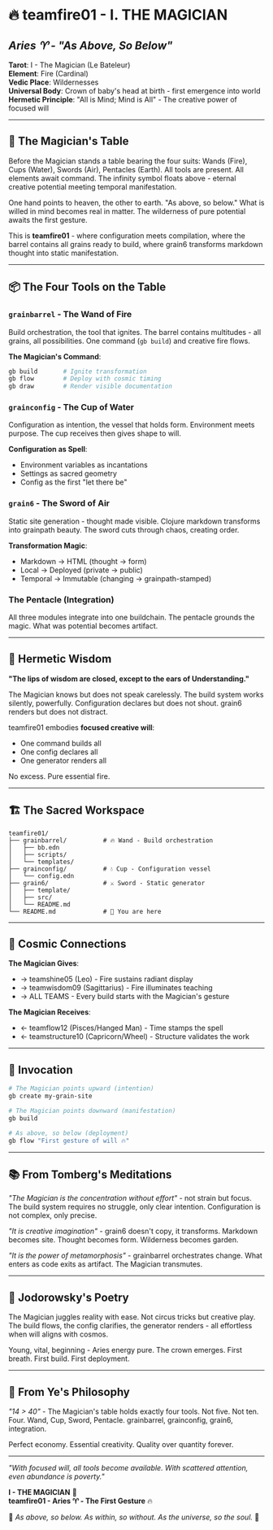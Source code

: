 # 🔥 teamfire01 - I. THE MAGICIAN
## *Aries ♈ - "As Above, So Below"*

**Tarot**: I - The Magician (Le Bateleur)  
**Element**: Fire (Cardinal)  
**Vedic Place**: Wildernesses  
**Universal Body**: Crown of baby's head at birth - first emergence into world  
**Hermetic Principle**: "All is Mind; Mind is All" - The creative power of focused will

---

## 🎴 **The Magician's Table**

Before the Magician stands a table bearing the four suits: Wands (Fire), Cups (Water), Swords (Air), Pentacles (Earth). All tools are present. All elements await command. The infinity symbol floats above - eternal creative potential meeting temporal manifestation.

One hand points to heaven, the other to earth. "As above, so below." What is willed in mind becomes real in matter. The wilderness of pure potential awaits the first gesture.

This is **teamfire01** - where configuration meets compilation, where the barrel contains all grains ready to build, where grain6 transforms markdown thought into static manifestation.

---

## 📦 **The Four Tools on the Table**

### `grainbarrel` - The Wand of Fire
Build orchestration, the tool that ignites. The barrel contains multitudes - all grains, all possibilities. One command (`gb build`) and creative fire flows.

**The Magician's Command**:
```bash
gb build       # Ignite transformation
gb flow        # Deploy with cosmic timing  
gb draw        # Render visible documentation
```

### `grainconfig` - The Cup of Water
Configuration as intention, the vessel that holds form. Environment meets purpose. The cup receives then gives shape to will.

**Configuration as Spell**:
- Environment variables as incantations
- Settings as sacred geometry
- Config as the first "let there be"

### `grain6` - The Sword of Air
Static site generation - thought made visible. Clojure markdown transforms into grainpath beauty. The sword cuts through chaos, creating order.

**Transformation Magic**:
- Markdown → HTML (thought → form)
- Local → Deployed (private → public)
- Temporal → Immutable (changing → grainpath-stamped)

### The Pentacle (Integration)
All three modules integrate into one buildchain. The pentacle grounds the magic. What was potential becomes artifact.

---

## 🎯 **Hermetic Wisdom**

**"The lips of wisdom are closed, except to the ears of Understanding."**

The Magician knows but does not speak carelessly. The build system works silently, powerfully. Configuration declares but does not shout. grain6 renders but does not distract.

teamfire01 embodies **focused creative will**:
- One command builds all
- One config declares all  
- One generator renders all

No excess. Pure essential fire.

---

## 🏗️ **The Sacred Workspace**

```
teamfire01/
├── grainbarrel/          # 🔥 Wand - Build orchestration
│   ├── bb.edn
│   ├── scripts/
│   └── templates/
├── grainconfig/          # 💧 Cup - Configuration vessel
│   └── config.edn
├── grain6/               # ⚔️ Sword - Static generator
│   ├── template/
│   ├── src/
│   └── README.md
└── README.md             # 🌟 You are here
```

---

## 🔗 **Cosmic Connections**

**The Magician Gives**:
- → teamshine05 (Leo) - Fire sustains radiant display
- → teamwisdom09 (Sagittarius) - Fire illuminates teaching
- → ALL TEAMS - Every build starts with the Magician's gesture

**The Magician Receives**:
- ← teamflow12 (Pisces/Hanged Man) - Time stamps the spell
- ← teamstructure10 (Capricorn/Wheel) - Structure validates the work

---

## 💫 **Invocation**

```bash
# The Magician points upward (intention)
gb create my-grain-site

# The Magician points downward (manifestation)
gb build

# As above, so below (deployment)
gb flow "First gesture of will 🔥"
```

---

## 📚 **From Tomberg's Meditations**

*"The Magician is the concentration without effort"* - not strain but focus. The build system requires no struggle, only clear intention. Configuration is not complex, only precise.

*"It is creative imagination"* - grain6 doesn't copy, it transforms. Markdown becomes site. Thought becomes form. Wilderness becomes garden.

*"It is the power of metamorphosis"* - grainbarrel orchestrates change. What enters as code exits as artifact. The Magician transmutes.

---

## 🌊 **Jodorowsky's Poetry**

The Magician juggles reality with ease. Not circus tricks but creative play. The build flows, the config clarifies, the generator renders - all effortless when will aligns with cosmos.

Young, vital, beginning - Aries energy pure. The crown emerges. First breath. First build. First deployment.

---

## 🌾 **From Ye's Philosophy**

*"14 > 40"* - The Magician's table holds exactly four tools. Not five. Not ten. Four. Wand, Cup, Sword, Pentacle. grainbarrel, grainconfig, grain6, integration.

Perfect economy. Essential creativity. Quality over quantity forever.

---

*"With focused will, all tools become available. With scattered attention, even abundance is poverty."*

**I - THE MAGICIAN** 🎴  
**teamfire01 - Aries ♈ - The First Gesture** 🔥

🌾 *As above, so below. As within, so without. As the universe, so the soul.* 🌾
